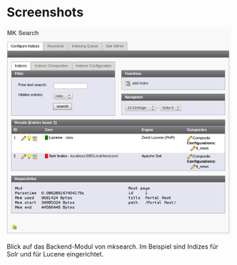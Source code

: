 Screenshots
===========

![Blick auf das Backend-Modul von mksearch. Im Beispiel sind Indizes für Solr und für Lucene eingerichtet.](../../Images/manual_html_74553e7b.png)

Blick auf das Backend-Modul von mksearch. Im Beispiel sind Indizes für Solr und für Lucene eingerichtet.
